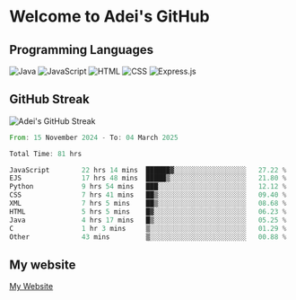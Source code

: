 # Welcome to Adei's GitHub

## Programming Languages
![Java](https://img.shields.io/badge/Java-007396?style=flat-square&logo=java&logoColor=white)
![JavaScript](https://img.shields.io/badge/JavaScript-F7DF1E?style=flat-square&logo=javascript&logoColor=black)
![HTML](https://img.shields.io/badge/HTML-E34F26?style=flat-square&logo=html5&logoColor=white)
![CSS](https://img.shields.io/badge/CSS-1572B6?style=flat-square&logo=css3&logoColor=white)
![Express.js](https://img.shields.io/badge/Express.js-000000?style=flat-square&logo=express&logoColor=white)


## GitHub Streak
![Adei's GitHub Streak](https://github-readme-streak-stats.herokuapp.com/?user=AdeiTamayo&hide_border=true)

<!--START_SECTION:waka-->

```rust
From: 15 November 2024 - To: 04 March 2025

Total Time: 81 hrs

JavaScript        22 hrs 14 mins  ██████▓░░░░░░░░░░░░░░░░░░   27.22 %
EJS               17 hrs 48 mins  █████▒░░░░░░░░░░░░░░░░░░░   21.80 %
Python            9 hrs 54 mins   ███░░░░░░░░░░░░░░░░░░░░░░   12.12 %
CSS               7 hrs 41 mins   ██▒░░░░░░░░░░░░░░░░░░░░░░   09.40 %
XML               7 hrs 5 mins    ██▒░░░░░░░░░░░░░░░░░░░░░░   08.68 %
HTML              5 hrs 5 mins    █▓░░░░░░░░░░░░░░░░░░░░░░░   06.23 %
Java              4 hrs 17 mins   █▒░░░░░░░░░░░░░░░░░░░░░░░   05.25 %
C                 1 hr 3 mins     ▒░░░░░░░░░░░░░░░░░░░░░░░░   01.29 %
Other             43 mins         ▒░░░░░░░░░░░░░░░░░░░░░░░░   00.88 %
```

<!--END_SECTION:waka-->

## My website
[My Website](https://adei.eus)



